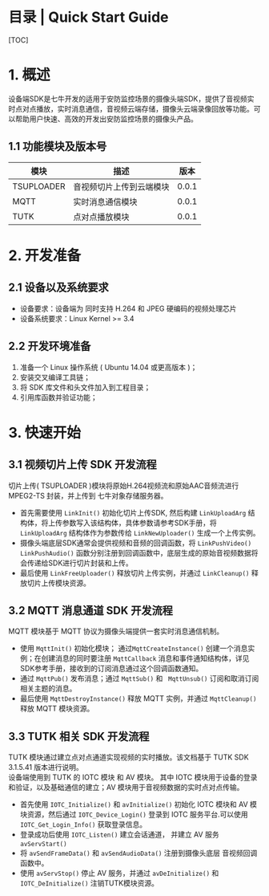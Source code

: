 # 目录 | Quick Start Guide

[TOC]

# 1. 概述

设备端SDK是七牛开发的适用于安防监控场景的摄像头端SDK，提供了音视频实时点对点播放，实时消息通信，音视频云端存储，摄像头云端录像回放等功能。可以帮助用户快速、高效的开发出安防监控场景的摄像头产品。

## 1.1 功能模块及版本号
| 模块 | 描述 | 版本 |
|---|---|---|
| TSUPLOADER | 音视频切片上传到云端模块 | 0.0.1 |
| MQTT | 实时消息通信模块 | 0.0.1 |
| TUTK | 点对点播放模块 | 0.0.1 |

# 2. 开发准备

## 2.1 设备以及系统要求
- 设备要求：设备端为 同时支持 H.264 和 JPEG 硬编码的视频处理芯片
- 设备系统要求：Linux Kernel >= 3.4

## 2.2 开发环境准备
1. 准备一个 Linux 操作系统 ( Ubuntu 14.04 或更高版本 )；
2. 安装交叉编译工具链；
3. 将 SDK 库文件和头文件加入到工程目录；
4. 引用库函数并验证功能；


# 3. 快速开始

## 3.1 视频切片上传 SDK 开发流程
切片上传( TSUPLOADER )模块将原始H.264视频流和原始AAC音频流进行 MPEG2-TS 封装，并上传到 七牛对象存储服务器。

- 首先需要使用 `LinkInit()` 初始化切片上传SDK, 然后构建 `LinkUploadArg` 结构体，将上传参数写入该结构体，具体参数请参考SDK手册，将 `LinkUploadArg` 结构体作为参数传给 `LinkNewUploader()` 生成一个上传实例。 
- 摄像头端底层SDK通常会提供视频和音频的回调函数，将 `LinkPushVideo()` `LinkPushAudio()` 函数分别注册到回调函数中，底层生成的原始音视频数据将会传递给SDK进行切片封装和上传。<br>
- 最后使用 `LinkFreeUploader()` 释放切片上传实例，并通过 `LinkCleanup()` 释放切片上传模块资源。


## 3.2 MQTT 消息通道 SDK 开发流程
MQTT 模块基于 MQTT 协议为摄像头端提供一套实时消息通信机制。<br>

- 使用 `MqttInit()` 初始化模块； 通过`MqttCreateInstance()` 创建一个消息实例；在创建消息的同时要注册 `MqttCallback` 消息和事件通知结构体，详见SDK参考手册，接收到的订阅消息通过这个回调函数通知。
- 通过 `MqttPub()` 发布消息；通过 `MqttSub()` 和 ` MqttUnsub()` 订阅和取消订阅相关主题的消息。<br> 
- 最后使用 `MqttDestroyInstance()` 释放 MQTT 实例，并通过 `MqttCleanup()` 释放 MQTT 模块资源。


## 3.3 TUTK 相关 SDK 开发流程
TUTK 模块通过建立点对点通道实现视频的实时播放。该文档基于 TUTK SDK 3.1.5.41 版本进行说明。 <br>
设备端使用到 TUTK 的 IOTC 模块 和 AV 模块。 其中 IOTC 模块用于设备的登录和验证，以及基础通信的建立；AV 模块用于音视频数据的实时点对点传输。

- 首先使用 `IOTC_Initialize()` 和 `avInitialize()` 初始化 IOTC 模块和 AV 模块资源，然后通过 `IOTC_Device_Login()` 登录到 IOTC 服务平台.可以使用 `IOTC_Get_Login_Info()` 获取登录信息。 
- 登录成功后使用 `IOTC_Listen()` 建立会话通道， 并建立 AV 服务 `avServStart()`
- 将 `avSendFrameData()` 和 `avSendAudioData()` 注册到摄像头底层 音视频回调函数中。
- 使用 `avServStop()` 停止 AV 服务，并通过 `avDeInitialize()` 和 `IOTC_DeInitialize()` 注销TUTK模块资源。





